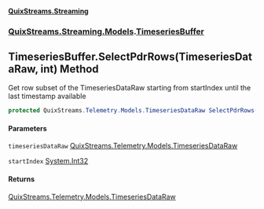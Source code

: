 #### [QuixStreams.Streaming](index.md 'index')
### [QuixStreams.Streaming.Models](QuixStreams.Streaming.Models.md 'QuixStreams.Streaming.Models').[TimeseriesBuffer](TimeseriesBuffer.md 'QuixStreams.Streaming.Models.TimeseriesBuffer')

## TimeseriesBuffer.SelectPdrRows(TimeseriesDataRaw, int) Method

Get row subset of the TimeseriesDataRaw starting from startIndex until the last timestamp available

```csharp
protected QuixStreams.Telemetry.Models.TimeseriesDataRaw SelectPdrRows(QuixStreams.Telemetry.Models.TimeseriesDataRaw timeseriesDataRaw, int startIndex);
```
#### Parameters

<a name='QuixStreams.Streaming.Models.TimeseriesBuffer.SelectPdrRows(QuixStreams.Telemetry.Models.TimeseriesDataRaw,int).timeseriesDataRaw'></a>

`timeseriesDataRaw` [QuixStreams.Telemetry.Models.TimeseriesDataRaw](https://docs.microsoft.com/en-us/dotnet/api/QuixStreams.Telemetry.Models.TimeseriesDataRaw 'QuixStreams.Telemetry.Models.TimeseriesDataRaw')

<a name='QuixStreams.Streaming.Models.TimeseriesBuffer.SelectPdrRows(QuixStreams.Telemetry.Models.TimeseriesDataRaw,int).startIndex'></a>

`startIndex` [System.Int32](https://docs.microsoft.com/en-us/dotnet/api/System.Int32 'System.Int32')

#### Returns
[QuixStreams.Telemetry.Models.TimeseriesDataRaw](https://docs.microsoft.com/en-us/dotnet/api/QuixStreams.Telemetry.Models.TimeseriesDataRaw 'QuixStreams.Telemetry.Models.TimeseriesDataRaw')